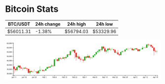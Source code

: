 # Bitcoin Stats

BTC/USDT|24h change|24h high|24h low|
|---|---|---|---|
|$56011.31|-1.38%|$56794.03|$53329.96|

<img src="./chart.svg">

